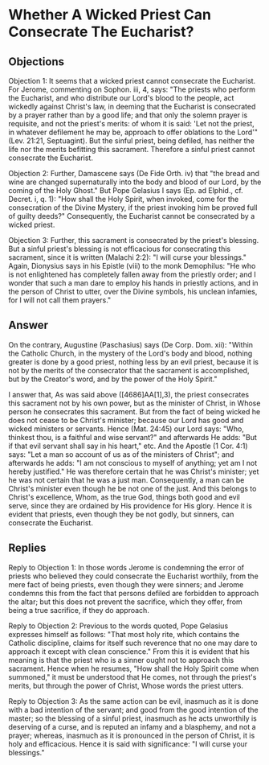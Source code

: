 # Whether A Wicked Priest Can Consecrate The Eucharist?

## Objections

Objection 1: It seems that a wicked priest cannot consecrate the Eucharist. For Jerome, commenting on Sophon. iii, 4, says: "The priests who perform the Eucharist, and who distribute our Lord's blood to the people, act wickedly against Christ's law, in deeming that the Eucharist is consecrated by a prayer rather than by a good life; and that only the solemn prayer is requisite, and not the priest's merits: of whom it is said: 'Let not the priest, in whatever defilement he may be, approach to offer oblations to the Lord'" (Lev. 21:21, Septuagint). But the sinful priest, being defiled, has neither the life nor the merits befitting this sacrament. Therefore a sinful priest cannot consecrate the Eucharist.

Objection 2: Further, Damascene says (De Fide Orth. iv) that "the bread and wine are changed supernaturally into the body and blood of our Lord, by the coming of the Holy Ghost." But Pope Gelasius I says (Ep. ad Elphid., cf. Decret. i, q. 1): "How shall the Holy Spirit, when invoked, come for the consecration of the Divine Mystery, if the priest invoking him be proved full of guilty deeds?" Consequently, the Eucharist cannot be consecrated by a wicked priest.

Objection 3: Further, this sacrament is consecrated by the priest's blessing. But a sinful priest's blessing is not efficacious for consecrating this sacrament, since it is written (Malachi 2:2): "I will curse your blessings." Again, Dionysius says in his Epistle (viii) to the monk Demophilus: "He who is not enlightened has completely fallen away from the priestly order; and I wonder that such a man dare to employ his hands in priestly actions, and in the person of Christ to utter, over the Divine symbols, his unclean infamies, for I will not call them prayers."

## Answer

On the contrary, Augustine (Paschasius) says (De Corp. Dom. xii): "Within the Catholic Church, in the mystery of the Lord's body and blood, nothing greater is done by a good priest, nothing less by an evil priest, because it is not by the merits of the consecrator that the sacrament is accomplished, but by the Creator's word, and by the power of the Holy Spirit."

I answer that, As was said above ([4686]AA[1],3), the priest consecrates this sacrament not by his own power, but as the minister of Christ, in Whose person he consecrates this sacrament. But from the fact of being wicked he does not cease to be Christ's minister; because our Lord has good and wicked ministers or servants. Hence (Mat. 24:45) our Lord says: "Who, thinkest thou, is a faithful and wise servant?" and afterwards He adds: "But if that evil servant shall say in his heart," etc. And the Apostle (1 Cor. 4:1) says: "Let a man so account of us as of the ministers of Christ"; and afterwards he adds: "I am not conscious to myself of anything; yet am I not hereby justified." He was therefore certain that he was Christ's minister; yet he was not certain that he was a just man. Consequently, a man can be Christ's minister even though he be not one of the just. And this belongs to Christ's excellence, Whom, as the true God, things both good and evil serve, since they are ordained by His providence for His glory. Hence it is evident that priests, even though they be not godly, but sinners, can consecrate the Eucharist.

## Replies

Reply to Objection 1: In those words Jerome is condemning the error of priests who believed they could consecrate the Eucharist worthily, from the mere fact of being priests, even though they were sinners; and Jerome condemns this from the fact that persons defiled are forbidden to approach the altar; but this does not prevent the sacrifice, which they offer, from being a true sacrifice, if they do approach.

Reply to Objection 2: Previous to the words quoted, Pope Gelasius expresses himself as follows: "That most holy rite, which contains the Catholic discipline, claims for itself such reverence that no one may dare to approach it except with clean conscience." From this it is evident that his meaning is that the priest who is a sinner ought not to approach this sacrament. Hence when he resumes, "How shall the Holy Spirit come when summoned," it must be understood that He comes, not through the priest's merits, but through the power of Christ, Whose words the priest utters.

Reply to Objection 3: As the same action can be evil, inasmuch as it is done with a bad intention of the servant; and good from the good intention of the master; so the blessing of a sinful priest, inasmuch as he acts unworthily is deserving of a curse, and is reputed an infamy and a blasphemy, and not a prayer; whereas, inasmuch as it is pronounced in the person of Christ, it is holy and efficacious. Hence it is said with significance: "I will curse your blessings."